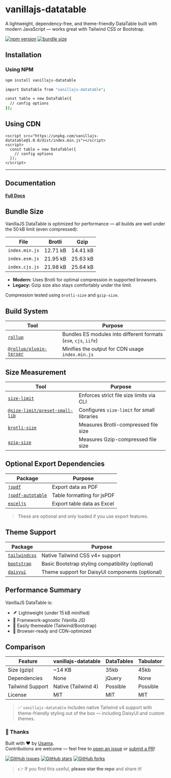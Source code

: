 # vanillajs-datatable

A lightweight, dependency-free, and theme-friendly DataTable built with modern JavaScript — works great with Tailwind CSS or Bootstrap.

[![npm version](https://img.shields.io/npm/v/vanillajs-datatable)](https://www.npmjs.com/package/vanillajs-datatable)
[![bundle size](https://img.shields.io/bundlephobia/minzip/vanillajs-datatable)](https://bundlephobia.com/package/vanillajs-datatable)

## Installation

### Using NPM

```bash
npm install vanillajs-datatable

import DataTable from "vanillajs-datatable";

const table = new DataTable({
  // config options
});
```

## Using CDN

```
<script src="https://unpkg.com/vanillajs-datatable@1.0.0/dist/index.min.js"></script>
<script>
  const table = new DataTable({
    // config options
  });
</script>
```

---

## Documentation

[**Full Docs**](https://docs.elegantlaravel.com/)

## Bundle Size

VanillaJS DataTable is optimized for performance — all builds are well under the 50 kB limit (even compressed):

| File           | Brotli   | Gzip     |
| -------------- | -------- | -------- |
| `index.min.js` | 12.71 kB | 14.41 kB |
| `index.esm.js` | 21.95 kB | 25.63 kB |
| `index.cjs.js` | 21.98 kB | 25.64 kB |

- **Modern:** Uses Brotli for optimal compression in supported browsers.
- **Legacy:** Gzip size also stays comfortably under the limit.

Compression tested using `brotli-size` and `gzip-size`.

## Build System

| Tool                                                                           | Purpose                                                          |
| ------------------------------------------------------------------------------ | ---------------------------------------------------------------- |
| [`rollup`](https://rollupjs.org/)                                              | Bundles ES modules into different formats (`esm`, `cjs`, `iife`) |
| [`@rollup/plugin-terser`](https://www.npmjs.com/package/@rollup/plugin-terser) | Minifies the output for CDN usage `index.min.js`                 |

## Size Measurement

| Tool                                                                                         | Purpose                                     |
| -------------------------------------------------------------------------------------------- | ------------------------------------------- |
| [`size-limit`](https://www.npmjs.com/package/size-limit)                                     | Enforces strict file size limits via CLI    |
| [`@size-limit/preset-small-lib`](https://www.npmjs.com/package/@size-limit/preset-small-lib) | Configures `size-limit` for small libraries |
| [`brotli-size`](https://www.npmjs.com/package/brotli-size)                                   | Measures Brotli-compressed file size        |
| [`gzip-size`](https://www.npmjs.com/package/gzip-size)                                       | Measures Gzip-compressed file size          |

## Optional Export Dependencies

| Package                                                            | Purpose                    |
| ------------------------------------------------------------------ | -------------------------- |
| [`jspdf`](https://www.npmjs.com/package/jspdf)                     | Export data as PDF         |
| [`jspdf-autotable`](https://www.npmjs.com/package/jspdf-autotable) | Table formatting for jsPDF |
| [`exceljs`](https://www.npmjs.com/package/exceljs)                 | Export table data as Excel |

> These are optional and only loaded if you use export features.

## Theme Support

| Package                                   | Purpose                                          |
| ----------------------------------------- | ------------------------------------------------ |
| [`tailwindcss`](https://tailwindcss.com/) | Native Tailwind CSS v4+ support                  |
| [`bootstrap`](https://getbootstrap.com/)  | Basic Bootstrap styling compatibility (optional) |
| [`daisyui`](https://daisyui.com/)         | Theme support for DaisyUI components (optional)  |

## Performance Summary

VanillaJS DataTable is:

- 🪶 Lightweight (under 15 kB minified)
- 🧩 Framework-agnostic (Vanilla JS)
- 🎨 Easily themeable (Tailwind/Bootstrap)
- 🚀 Browser-ready and CDN-optimized

## Comparison

| Feature          | vanillajs-datatable | DataTables | Tabulator |
| ---------------- | ------------------- | ---------- | --------- |
| Size (gzip)      | ~14 KB              | 35kb       | 45kb      |
| Dependencies     | None                | jQuery     | None      |
| Tailwind Support | Native (Tailwind 4) | Possible   | Possible  |
| License          | MIT                 | MIT        | MIT       |

> ✅ `vanillajs-datatable` includes native Tailwind v4 support with theme-friendly styling out of the box — including DaisyUI and custom themes.

### 🙌 Thanks

Built with ❤️ by [Usama](https://github.com/usamaramzan978).  
Contributions are welcome — feel free to [open an issue](https://github.com/usamaramzan978/vanillajs-datatable/issues) or [submit a PR](https://github.com/usamaramzan978/vanillajs-datatable/pulls)!

[![GitHub issues](https://img.shields.io/github/issues/usamaramzan978/vanillajs-datatable)](https://github.com/usamaramzan978/vanillajs-datatable/issues)
[![GitHub stars](https://img.shields.io/github/stars/usamaramzan978/vanillajs-datatable)](https://github.com/usamaramzan978/vanillajs-datatable/stargazers)
[![GitHub forks](https://img.shields.io/github/forks/usamaramzan978/vanillajs-datatable)](https://github.com/usamaramzan978/vanillajs-datatable/network)

> 👉 If you find this useful, **please star the repo** and share it!

